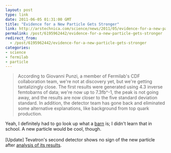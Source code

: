 ```yaml
---
layout: post
type: link
date: 2011-06-05 01:31:00 GMT
title: "Evidence for a New Particle Gets Stronger"
link: http://arstechnica.com/science/news/2011/05/evidence-for-a-new-particle-gets-stronger.ars
permalink: /post/6195962442/evidence-for-a-new-particle-gets-stronger
redirect_from: 
  - /post/6195962442/evidence-for-a-new-particle-gets-stronger
categories:
- science
- fermilab
- particle
---
```

<blockquote>According to Giovanni Punzi, a member of Fermilab's CDF collaboration team, we're not at discovery yet, but we're getting tantalizingly close. The first results were generated using 4.3 inverse femtobarns of data; we're now up to 7.3fb^-1, the peak is not going away, and the results are now closer to the five standard deviation standard. In addition, the detector team has gone back and eliminated some alternative explanations, like background from top quark production.</blockquote>
Yeah, I definitely had to go look up what a <a href="http://en.wikipedia.org/wiki/Barn_(unit)">barn</a> is; I didn't learn that in school. A new particle would be cool, though.<br>
<br>
[Update] Tevatron's second detector shows no sign of the new particle after <a href="http://arstechnica.com/science/news/2011/06/no-sign-of-new-particles-in-second-detectors-data.ars">analysis of its results</a>.